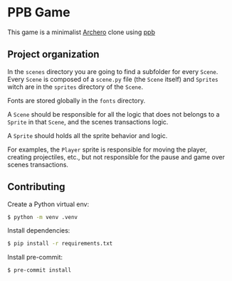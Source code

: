 # PPB Game

This game is a minimalist [Archero](https://play.google.com/store/apps/details?id=com.habby.archero&hl=pt_BR&gl=US) clone using [ppb](https://ppb.dev/)

## Project organization

In the `scenes` directory you are going to find a subfolder for every `Scene`. Every `Scene` is composed of a `scene.py` file (the `Scene` itself) and `Sprites` witch are in the `sprites` directory of the `Scene`.

Fonts are stored globally in the `fonts` directory.

A `Scene` should be responsible for all the logic that does not belongs to a `Sprite` in that `Scene`, and the scenes transactions logic.

A `Sprite` should holds all the sprite behavior and logic.

For examples, the `Player` sprite is responsible for moving the player, creating projectiles, etc., but not responsible for the pause and game over scenes transactions.


## Contributing

Create a Python virtual env:
```bash
$ python -m venv .venv
```

Install dependencies:
```bash
$ pip install -r requirements.txt
```

Install pre-commit:
```bash
$ pre-commit install
```

